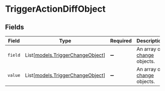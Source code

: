 # TriggerActionDiffObject


## Fields

| Field                                                                | Type                                                                 | Required                                                             | Description                                                          |
| -------------------------------------------------------------------- | -------------------------------------------------------------------- | -------------------------------------------------------------------- | -------------------------------------------------------------------- |
| `field`                                                              | List[[models.TriggerChangeObject](../models/triggerchangeobject.md)] | :heavy_minus_sign:                                                   | An array of [change](#change) objects.                               |
| `value`                                                              | List[[models.TriggerChangeObject](../models/triggerchangeobject.md)] | :heavy_minus_sign:                                                   | An array of [change](#change) objects.                               |